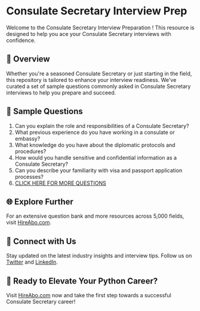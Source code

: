 # Consulate Secretary Interview Prep

Welcome to the Consulate Secretary Interview Preparation ! This resource is designed to help you ace your Consulate Secretary interviews with confidence.

## 🚀 Overview

Whether you're a seasoned Consulate Secretary or just starting in the field, this repository is tailored to enhance your interview readiness. We've curated a set of sample questions commonly asked in Consulate Secretary interviews to help you prepare and succeed.

## 📝 Sample Questions

1. Can you explain the role and responsibilities of a Consulate Secretary?
2. What previous experience do you have working in a consulate or embassy?
3. What knowledge do you have about the diplomatic protocols and procedures?
4. How would you handle sensitive and confidential information as a Consulate Secretary?
5. Can you describe your familiarity with visa and passport application processes?
6. [CLICK HERE FOR MORE QUESTIONS](https://hireabo.com/job/17_1_12/Consulate%20Secretary)

## 🌐 Explore Further

For an extensive question bank and more resources across 5,000 fields, visit [HireAbo.com](https://www.hireabo.com).

## 📱 Connect with Us

Stay updated on the latest industry insights and interview tips. Follow us on [Twitter](https://twitter.com/hireabo) and [LinkedIn](https://www.linkedin.com/in/hire-abo-3609972a8/).

## 🚀 Ready to Elevate Your Python Career?

Visit [HireAbo.com](https://www.hireabo.com) now and take the first step towards a successful Consulate Secretary career!